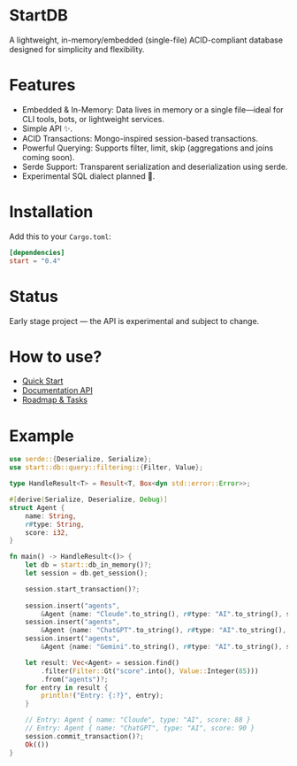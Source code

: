 # StartDB

A lightweight, in-memory/embedded (single-file) ACID-compliant database designed for simplicity and flexibility.

# Features

- Embedded & In-Memory: Data lives in memory or a single file—ideal for CLI tools, bots, or lightweight services.
- Simple API ✨.
- ACID Transactions: Mongo-inspired session-based transactions.
- Powerful Querying: Supports filter, limit, skip (aggregations and joins coming soon).
- Serde Support: Transparent serialization and deserialization using serde.
- Experimental SQL dialect planned 🧪.

# Installation

Add this to your `Cargo.toml`:
```toml
[dependencies]
start = "0.4"
```

# Status

Early stage project — the API is experimental and subject to change.

# How to use?

- [Quick Start](docs/QUICK_START.md)
- [Documentation API](https://docs.rs/start)
- [Roadmap & Tasks](docs/ROADMAP.md)

# Example
```rust
use serde::{Deserialize, Serialize};
use start::db::query::filtering::{Filter, Value};

type HandleResult<T> = Result<T, Box<dyn std::error::Error>>;

#[derive(Serialize, Deserialize, Debug)]
struct Agent {
    name: String,
    r#type: String,
    score: i32,
}

fn main() -> HandleResult<()> {
    let db = start::db_in_memory()?;
    let session = db.get_session();

    session.start_transaction()?;
    
    session.insert("agents", 
        &Agent {name: "Cloude".to_string(), r#type: "AI".to_string(), score: 88})?;
    session.insert("agents",
        &Agent {name: "ChatGPT".to_string(), r#type: "AI".to_string(), score: 90})?;
    session.insert("agents",
        &Agent {name: "Gemini".to_string(), r#type: "AI".to_string(), score: 85})?;

    let result: Vec<Agent> = session.find()
        .filter(Filter::Gt("score".into(), Value::Integer(85)))
        .from("agents")?;
    for entry in result {
        println!("Entry: {:?}", entry);
    }

    // Entry: Agent { name: "Cloude", type: "AI", score: 88 }
    // Entry: Agent { name: "ChatGPT", type: "AI", score: 90 }
    session.commit_transaction()?;
    Ok(())
}
```